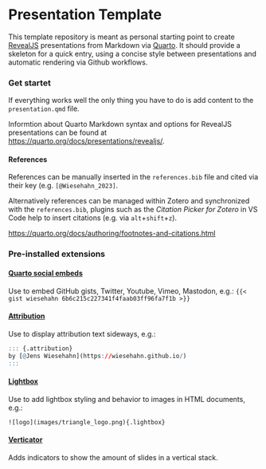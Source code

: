 
# Presentation Template

This template repository is meant as personal starting point to create [RevealJS](https://revealjs.com/) presentations from Markdown via [Quarto](https://quarto.org/). It should provide a skeleton for a quick entry, using a concise style between presentations and automatic rendering via Github workflows. 

### Get startet

If everything works well the only thing you have to do is add content to the `presentation.qmd` file.

Informtion about Quarto Markdown syntax and options for RevealJS presentations can be found at https://quarto.org/docs/presentations/revealjs/.

#### References

References can be manually inserted in the `references.bib` file and cited via their key (e.g. `[@Wiesehahn_2023]`. 

Alternatively references can be managed within Zotero and synchronized with the `references.bib`,  plugins such as the *Citation Picker for Zotero* in VS Code help to insert citations (e.g. via `alt`+`shift`+`z`).

https://quarto.org/docs/authoring/footnotes-and-citations.html


### Pre-installed extensions

#### [Quarto social embeds](https://github.com/sellorm/quarto-social-embeds)

Use to embed GitHub gists, Twitter, Youtube, Vimeo, Mastodon, e.g.:
`{{< gist wiesehahn 6b6c215c227341f4faab03ff96fa7f1b >}}`

#### [Attribution](https://github.com/quarto-ext/attribution)

Use to display attribution text sideways, e.g.:
```r
::: {.attribution}
by [@Jens Wiesehahn](https://wiesehahn.github.io/)
:::
```

#### [Lightbox](https://github.com/quarto-ext/lightbox)

Use to add lightbox styling and behavior to images in HTML documents, e.g.:

`![logo](images/triangle_logo.png){.lightbox}`

#### [Verticator](https://github.com/Martinomagnifico/quarto-verticator)

Adds indicators to show the amount of slides in a vertical stack.

